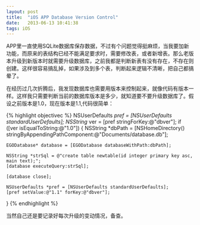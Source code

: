 ```yaml
---
layout: post
title:  "iOS APP Database Version Control"
date:   2013-06-13 10:41:38
tags: iOS
---
```

APP里一直使用SQLite数据库保存数据，不过有个问题觉得挺麻烦，当我要加新功能，而原来的表结构已经不能满足要求时，需要修改表，或者新增表。那么老版本升级到新版本时就需要升级数据库，之前我都是判断新表有没有存在，不存在则创建。这样很容易搞乱掉，如果涉及到多个表，判断起来逻辑不清晰，把自己都搞晕了。</p>

在经历过几次折腾后，我发现数据库也需要用版本来控制起来，就像代码有版本一样。这样我只需要判断当前的数据库版本是多少，就知道要不要升级数据库了。假设之前版本是1.0，现在版本是1.1,代码很简单：
<!--more-->
{% highlight objectivec %}
NSUserDefaults *pref = [NSUserDefaults standardUserDefaults];
NSString* ver = [pref stringForKey:@"dbver"];
if ([ver isEqualToString:@"1.0"])
{
    NSString *dbPath  = [NSHomeDirectory() stringByAppendingPathComponent:@"Documents/database.db"];

    EGODatabase* database = [EGODatabase databaseWithPath:dbPath];

    NSString *strSql = @"create table newtable(id integer primary key asc, main text);";
    [database executeQuery:strSql];

    [database close];

    NSUserDefaults *pref = [NSUserDefaults standardUserDefaults];
    [pref setValue:@"1.1" forKey:@"dbver"];
}
{% endhighlight %}

当然自己还是要记录好每次升级的变动情况，备查。
